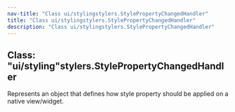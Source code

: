 ```yaml
---
nav-title: "Class ui/stylingstylers.StylePropertyChangedHandler"
title: "Class ui/stylingstylers.StylePropertyChangedHandler"
description: "Class ui/stylingstylers.StylePropertyChangedHandler"
---
```

## Class: "ui/styling"stylers.StylePropertyChangedHandler  
Represents an object that defines how style property should be applied on a native view/widget.